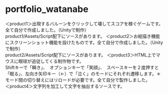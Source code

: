 # portfolio_watanabe
＜product1＞出現するバルーンをクリックして壊してスコアを稼ぐゲームです。全て自分で作成しました。（Unityで制作）<br>
            product1/Assets/Script配下にソースがあります。
＜product2＞お絵描き機能にスクリーンショット機能を設けたものです。全て自分で作成しました。（Unityで制作）<br>
            product2/Assets/Script配下にソースがあります。
＜product3＞HTML上でマウスに眼球が追従してくる制作物です。<br>Shiftキーで「瞬き」、　オプションキーで「笑顔」、　スペースキーを２度押すと「眠る」、左向き矢印キー（←）で「泣く」のモードにそれぞれ遷移します。＊モード間の切り替えにはリロードが必要です。全て自分で製作しました。<br>
＜product4＞文字列を加工して文字を抽出するソースです。<br>
